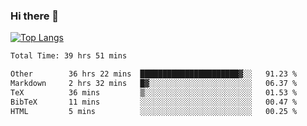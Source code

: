 ### Hi there 👋

[![Top Langs](https://github-readme-stats.vercel.app/api/top-langs/?username=Lslightly&layout=compact)](https://github.com/anuraghazra/github-readme-stats)

<!--START_SECTION:waka-->

```txt
Total Time: 39 hrs 51 mins

Other        36 hrs 22 mins  ██████████████████████▓░░   91.23 %
Markdown     2 hrs 32 mins   █▓░░░░░░░░░░░░░░░░░░░░░░░   06.37 %
TeX          36 mins         ▒░░░░░░░░░░░░░░░░░░░░░░░░   01.53 %
BibTeX       11 mins         ░░░░░░░░░░░░░░░░░░░░░░░░░   00.47 %
HTML         5 mins          ░░░░░░░░░░░░░░░░░░░░░░░░░   00.25 %
```

<!--END_SECTION:waka-->

